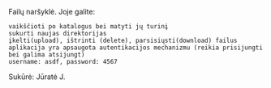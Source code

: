 Failų naršyklė. Joje galite:

    vaikščioti po katalogus bei matyti jų turinį
    sukurti naujas direktorijas
    įkelti(upload), ištrinti (delete), parsisiųsti(download) failus
    aplikacija yra apsaugota autentikacijos mechanizmu (reikia prisijungti bei galima atsijungt)
    username: asdf, password: 4567

Sukūrė: Jūratė J.
